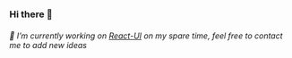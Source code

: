 ### Hi there 👋

###### 🔭 I’m currently working on [React-UI](https://react-ui.manuelcorreia.org/) on my spare time, feel free to contact me to add new ideas

<!--
**manuelc2209/manuelc2209** is a ✨ _special_ ✨ repository because its `README.md` (this file) appears on your GitHub profile.

Here are some ideas to get you started:

- 🔭 I’m currently working on ...
- 🌱 I’m currently learning ...
- 👯 I’m looking to collaborate on ...
- 🤔 I’m looking for help with ...
- 💬 Ask me about ...
- 📫 How to reach me: ...
- 😄 Pronouns: ...
- ⚡ Fun fact: ...
-->
